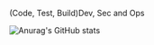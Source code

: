 (Code, Test, Build)Dev, Sec and Ops

![Anurag's GitHub stats](https://github-readme-stats.vercel.app/api?username=banghyeongsik&count_private=true&show_icons=true&theme=synthwave)
